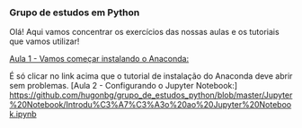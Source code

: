 ### Grupo de estudos em Python ###

Olá!
Aqui vamos concentrar os exercícios das nossas aulas e os tutoriais que vamos utilizar!

[Aula 1 - Vamos começar instalando o Anaconda:](https://github.com/hugonbg/grupo_de_estudos_python/blob/master/anaconda/Instala%C3%A7%C3%A3o%20do%20Anaconda.ipynb)

É só clicar no link acima que o tutorial de instalação do Anaconda deve abrir sem problemas.
[Aula 2 - Configurando o Jupyter Notebook:]
https://github.com/hugonbg/grupo_de_estudos_python/blob/master/Jupyter%20Notebook/Introdu%C3%A7%C3%A3o%20ao%20Jupyter%20Notebook.ipynb
